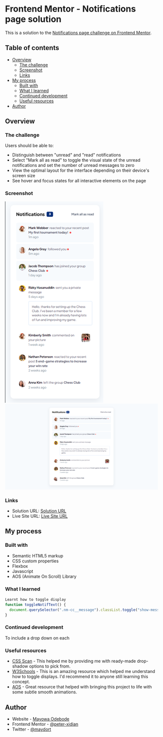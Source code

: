 # Frontend Mentor - Notifications page solution

This is a solution to the [Notifications page challenge on Frontend Mentor](https://www.frontendmentor.io/challenges/notifications-page-DqK5QAmKbC).

## Table of contents

- [Overview](#overview)
  - [The challenge](#the-challenge)
  - [Screenshot](#screenshot)
  - [Links](#links)
- [My process](#my-process)
  - [Built with](#built-with)
  - [What I learned](#what-i-learned)
  - [Continued development](#continued-development)
  - [Useful resources](#useful-resources)
- [Author](#author)

## Overview

### The challenge

Users should be able to:

- Distinguish between "unread" and "read" notifications
- Select "Mark all as read" to toggle the visual state of the unread notifications and set the number of unread messages to zero
- View the optimal layout for the interface depending on their device's screen size
- See hover and focus states for all interactive elements on the page

### Screenshot

![](<./images/Notifications%20page%20challenge%20on%20Frontend%20Mentor%20(mobile)%20--%20By%20Mayowa%20Odebode.png>)
![](<./images/Notifications%20page%20challenge%20on%20Frontend%20Mentor%20(web)%20--%20By%20Mayowa%20Odebode.png>)

### Links

- Solution URL: [Solution URL](https://qr-code-component.github.io/)
- Live Site URL: [Live Site URL](https://qr-code-component.github.io/)

## My process

### Built with

- Semantic HTML5 markup
- CSS custom properties
- Flexbox
- Javascript
- AOS (Animate On Scroll) Library

### What I learned

```js
Learnt how to toggle display
function toggleNotifText() {
  document.querySelector(".nm-cc__message").classList.toggle("show-message");
}
```

### Continued development

To include a drop down on each

### Useful resources

- [CSS Scan](https://getcssscan.com/css-box-shadow-examples) - This helped me by providing me with ready-made drop-shadow options to pick from.
- [W3Schools](https://www.w3schools.com/jsref/met_win_open.asp) - This is an amazing resource which helped me understand how to toggle displays. I'd recommend it to anyone still learning this concept.
- [AOS](https://michalsnik.github.io/aos/) - Great resource that helped with bringing this project to life with some subtle smooth animations.

## Author

- Website - [Mayowa Odebode](https://mayowa-odebode.netlify.app/)
- Frontend Mentor - [@peter-xidian](https://www.frontendmentor.io/profile/Peter-Xidian)
- Twitter - [@maydort](https://twitter.com/maydort)
